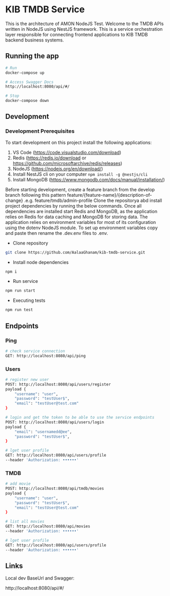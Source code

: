 # KIB TMDB Service

This is the architecture of AMON NodeJS Test.
Welcome to the TMDB APIs written in NodeJS using NestJS framework.
This is a service orchestration layer responsible for connecting frontend applications to KIB TMDB backend business systems.

## Running the app

```sh
# Run
docker-compose up

# Access Swagger Docs
http://localhost:8080/api/#/

# Stop
docker-compose down
```

## Development
### Development Prerequisites

To start development on this project install the following applications:

1. VS Code (https://code.visualstudio.com/download)
2. Redis (https://redis.io/download or https://github.com/microsoftarchive/redis/releases)
3. NodeJS (https://nodejs.org/en/download/)
4. Install NestJS cli on your computer `npm install -g @nestjs/cli`
4. Install MongoDB (https://www.mongodb.com/docs/manual/installation/)

Before starting development, create a feature branch from the develop branch following this pattern
feature/{feature-name}/{description-of-change} .e.g. feature/tmdb/admin-profile
Clone the repositorya abd install project dependencies by running the below commands.
Once all dependencies are installed start Redis and MongoDB, as the application relies on
Redis for data caching and MongoDB for storing data. The application relies on environment variables for most
of its configuration using the dotenv NodeJS module. To set up environment
variables copy and paste then rename the .dev.env files to .env.


- Clone repository

```sh
git clone https://github.com/AalaaGhanam/kib-tmdb-service.git
```

- Install node dependencies

```sh
npm i
```

- Run service

```sh
npm run start
```

- Executing tests

```sh
npm run test
```

## Endpoints
 
### Ping 

```sh
# check service connection
GET: http://localhost:8080/api/ping
```

### Users 

```sh
# register new user
POST: http://localhost:8080/api/users/register
payload {
    "username": "user",
    "password": "testUser$",
    "email": "testUser@test.com"
}

# login and get the token to be able to use the service endpoints
POST: http://localhost:8080/api/users/login
payload {
    "email": "usernamedd@ee",
    "password": "testUser$",
}

# lget user profile
GET: http://localhost:8080/api/users/profile
--header 'Authorization: ••••••'
```

### TMDB 

```sh
# add movie
POST: http://localhost:8080/api/tmdb/movies
payload {
    "username": "user",
    "password": "testUser$",
    "email": "testUser@test.com"
}

# list all movies
GET: http://localhost:8080/api/movies
--header 'Authorization: ••••••'

# lget user profile
GET: http://localhost:8080/api/users/profile
--header 'Authorization: ••••••'
```


## Links
Local dev BaseUrl and Swagger:

http://localhost:8080/api/#/